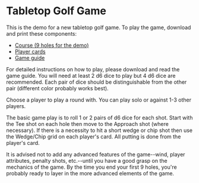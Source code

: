 # Tabletop Golf Game

This is the demo for a new tabletop golf game. To play the game, download and print these components:

- [Course (9 holes for the demo)](https://raw.github.com/brianhaferkamp/tabletopgolfgame/main/golf_game_condensed_demo.pdf)
- [Player cards](https://raw.github.com/brianhaferkamp/tabletopgolfgame/main/golf_game_player_cards.pdf)
- [Game guide](https://raw.github.com/brianhaferkamp/tabletopgolfgame/main/golf_game_guide.pdf)

For detailed instructions on how to play, please download and read the game guide. You will need at least 2 d6 dice to play but 4 d6 dice are recommended. Each pair of dice should be distinguishable from the other pair (different color probably works best).

Choose a player to play a round with. You can play solo or against 1-3 other players.

The basic game play is to roll 1 or 2 pairs of d6 dice for each shot. Start with the Tee shot on each hole then move to the Approach shot (where necessary). If there is a necessity to hit a short wedge or chip shot then use the Wedge/Chip grid on each player's card. All putting is done from the player's card.

It is advised not to add any advanced features of the game--wind, player attributes, penalty shots, etc.--until you have a good grasp on the mechanics of the game. By the time you end your first 9 holes, you're probably ready to layer in the more advanced elements of the game.

